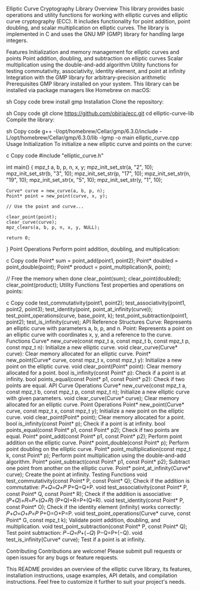 Elliptic Curve Cryptography Library
Overview
This library provides basic operations and utility functions for working with elliptic curves and elliptic curve cryptography (ECC). It includes functionality for point addition, point doubling, and scalar multiplication on elliptic curves. The library is implemented in C and uses the GNU MP (GMP) library for handling large integers.

Features
Initialization and memory management for elliptic curves and points
Point addition, doubling, and subtraction on elliptic curves
Scalar multiplication using the double-and-add algorithm
Utility functions for testing commutativity, associativity, identity element, and point at infinity
Integration with the GMP library for arbitrary-precision arithmetic
Prerequisites
GMP library installed on your system. This library can be installed via package managers like Homebrew on macOS:

sh
Copy code
brew install gmp
Installation
Clone the repository:

sh
Copy code
git clone https://github.com/obiria/ecc.git
cd elliptic-curve-lib
Compile the library:


sh
Copy code
g++ -I/opt/homebrew/Cellar/gmp/6.3.0/include -L/opt/homebrew/Cellar/gmp/6.3.0/lib -lgmp -o main elliptic_curve.cpp
Usage
Initialization
To initialize a new elliptic curve and points on the curve:

c
Copy code
#include "elliptic_curve.h"

int main() {
    mpz_t a, b, p, n, x, y;
    mpz_init_set_str(a, "2", 10);
    mpz_init_set_str(b, "3", 10);
    mpz_init_set_str(p, "17", 10);
    mpz_init_set_str(n, "19", 10);
    mpz_init_set_str(x, "5", 10);
    mpz_init_set_str(y, "1", 10);

    Curve* curve = new_curve(a, b, p, n);
    Point* point = new_point(curve, x, y);

    // Use the point and curve...

    clear_point(point);
    clear_curve(curve);
    mpz_clears(a, b, p, n, x, y, NULL);

    return 0;
}
Point Operations
Perform point addition, doubling, and multiplication:

c
Copy code
Point* sum = point_add(point1, point2);
Point* doubled = point_double(point);
Point* product = point_multiplication(k, point);

// Free the memory when done
clear_point(sum);
clear_point(doubled);
clear_point(product);
Utility Functions
Test properties and operations on points:

c
Copy code
test_commutativity(point1, point2);
test_associativity(point1, point2, point3);
test_identity(point, point_at_infinity(curve));
test_point_operations(curve, base_point, k);
test_point_subtraction(point1, point2);
test_is_infinity(curve);
API Reference
Structures
Curve: Represents an elliptic curve with parameters a, b, p, and n.
Point: Represents a point on an elliptic curve with coordinates x, y, and a reference to the curve.
Functions
Curve* new_curve(const mpz_t a, const mpz_t b, const mpz_t p, const mpz_t n): Initialize a new elliptic curve.
void clear_curve(Curve* curve): Clear memory allocated for an elliptic curve.
Point* new_point(Curve* curve, const mpz_t x, const mpz_t y): Initialize a new point on the elliptic curve.
void clear_point(Point* point): Clear memory allocated for a point.
bool is_infinity(const Point* p): Check if a point is at infinity.
bool points_equal(const Point* p1, const Point* p2): Check if two points are equal.
API
Curve Operations
Curve* new_curve(const mpz_t a, const mpz_t b, const mpz_t p, const mpz_t n);
Initialize a new elliptic curve with given parameters.
void clear_curve(Curve* curve);
Clear memory allocated for an elliptic curve.
Point Operations
Point* new_point(Curve* curve, const mpz_t x, const mpz_t y);
Initialize a new point on the elliptic curve.
void clear_point(Point* point);
Clear memory allocated for a point.
bool is_infinity(const Point* p);
Check if a point is at infinity.
bool points_equal(const Point* p1, const Point* p2);
Check if two points are equal.
Point* point_add(const Point* p1, const Point* p2);
Perform point addition on the elliptic curve.
Point* point_double(const Point* p);
Perform point doubling on the elliptic curve.
Point* point_multiplication(const mpz_t k, const Point* p);
Perform point multiplication using the double-and-add algorithm.
Point* point_subtract(const Point* p1, const Point* p2);
Subtract one point from another on the elliptic curve.
Point* point_at_infinity(Curve* curve);
Create the point at infinity.
Testing Functions
void test_commutativity(const Point* P, const Point* Q);
Check if the addition is commutative: 
𝑃+𝑄=𝑄+𝑃
P+Q=Q+P.
void test_associativity(const Point* P, const Point* Q, const Point* R);
Check if the addition is associative: 
(𝑃+𝑄)+𝑅=𝑃+(𝑄+𝑅)
(P+Q)+R=P+(Q+R).
void test_identity(const Point* P, const Point* O);
Check if the identity element (infinity) works correctly: 
𝑃+𝑂=𝑂+𝑃=𝑃
P+O=O+P=P.
void test_point_operations(Curve* curve, const Point* G, const mpz_t k);
Validate point addition, doubling, and multiplication.
void test_point_subtraction(const Point* P, const Point* Q);
Test point subtraction: 
𝑃−𝑄=𝑃+(−𝑄)
P−Q=P+(−Q).
void test_is_infinity(Curve* curve);
Test if a point is at infinity.

Contributing
Contributions are welcome! Please submit pull requests or open issues for any bugs or feature requests.

This README provides an overview of the elliptic curve library, its features, installation instructions, usage examples, API details, and compilation instructions. Feel free to customize it further to suit your project's needs.
